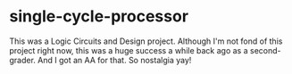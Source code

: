 # single-cycle-processor
This was a  Logic Circuits and Design project.  Although I'm not fond of this project right now, this was a huge success a while back ago as a second-grader. And I got an AA for that. So nostalgia yay!
